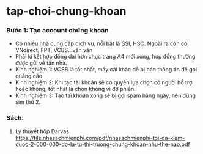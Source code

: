 # tap-choi-chung-khoan

### Bước 1: Tạo account chứng khoán
 - Có nhiều nhà cung cấp dịch vụ, nổi bật là SSI, HSC. Ngoài ra còn có VNdirect, FPT, VCBS...vân vân
 - Phải kí kết hợp đồng dài hơn chục trang A4 mới xong, hợp đồng thường được gửi về tận nhà.
 - Kinh nghiệm 1: VCSB là tốt nhất, mấy cái khác dễ bị bán thông tin để gọi quảng cáo.
 - Kinh nghiệm 2: Khi tạo tài khoản sẽ có quyền lựa chọn có người hỗ trợ hoặc không, tốt nhất là chọn không vì đỡ phiền.
 - Kinh nghiệm 3: Tạo taì khoản xong sẽ bị gọi spam hàng ngày, nên dùng sim thứ 2.

### Sách:
1. Lý thuyết hộp Darvas
    https://file.nhasachmienphi.com/pdf/nhasachmienphi-toi-da-kiem-duoc-2-000-000-do-la-tu-thi-truong-chung-khoan-nhu-the-nao.pdf

 
